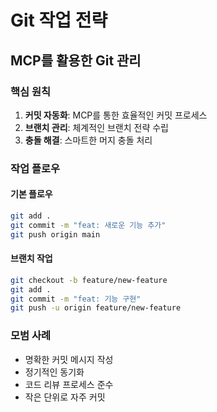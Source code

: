 # Git 작업 전략

## MCP를 활용한 Git 관리

### 핵심 원칙
1. **커밋 자동화**: MCP를 통한 효율적인 커밋 프로세스
2. **브랜치 관리**: 체계적인 브랜치 전략 수립
3. **충돌 해결**: 스마트한 머지 충돌 처리

### 작업 플로우

#### 기본 플로우
```bash
git add .
git commit -m "feat: 새로운 기능 추가"
git push origin main
```

#### 브랜치 작업
```bash
git checkout -b feature/new-feature
git add .
git commit -m "feat: 기능 구현"
git push -u origin feature/new-feature
```

### 모범 사례
- 명확한 커밋 메시지 작성
- 정기적인 동기화
- 코드 리뷰 프로세스 준수
- 작은 단위로 자주 커밋
